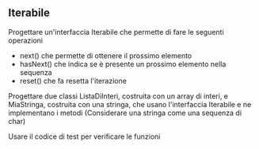 ## Iterabile

Progettare un'interfaccia Iterabile che permette di fare le seguenti operazioni
* next() che permette di ottenere il prossimo elemento 
* hasNext() che indica se è presente un prossimo elemento nella sequenza
* reset() che fa resetta l'iterazione

Progettare due classi ListaDiInteri, costruita con un array di interi, e MiaStringa, costruita con una stringa, che usano l'interfaccia Iterabile e ne implementano i metodi
(Considerare una stringa come una sequenza di char)

Usare il codice di test per verificare le funzioni
